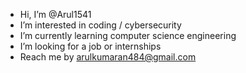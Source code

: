 -  Hi, I’m @Arul1541
-  I’m interested in coding / cybersecurity
-  I’m currently learning computer science engineering
-  I’m looking for a job or internships 
-  Reach me by arulkumaran484@gmail.com


<!---
Arul1541/Arul1541 is a ✨ special ✨ repository because its `README.md` (this file) appears on your GitHub profile.
You can click the Preview link to take a look at your changes.
--->
